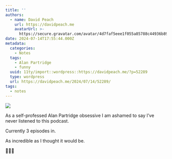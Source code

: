 ```yaml
---
title: ''
authors:
  - name: David Peach
    url: https://davidpeach.me
    avatarUrl: >-
      https://secure.gravatar.com/avatar/4d7faf5eee1f055a85788c44936b8995eaab6dfb004e7854ec747ccb272e91ee?s=96&d=mm&r=g
date: 2024-07-14T17:55:44.000Z
metadata:
  categories:
    - Notes
  tags:
    - Alan Partridge
    - funny
  uuid: 11ty/import::wordpress::https://davidpeach.me/?p=52289
  type: wordpress
  url: https://davidpeach.me/2024/07/14/52289/
tags:
  - notes
---
```

[![](/assets/screenshot_20240714-1934193572-lD73ZngMt7Rm.png)](/assets/screenshot_20240714-1934193572-lD73ZngMt7Rm.png)

As a self-professed Alan Partridge obsessive I am ashamed to say I’ve never listened to this podcast.

Currently 3 episodes in.

As incredible as I thought it would be.

🤣🤣🤣
